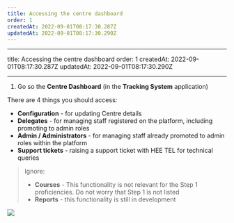 ```yaml
---
title: Accessing the centre dashboard
order: 1
createdAt: 2022-09-01T08:17:30.287Z
updatedAt: 2022-09-01T08:17:30.290Z
---
```

- - -

title: Accessing the centre dashboard
order: 1
createdAt: 2022-09-01T08:17:30.287Z
updatedAt: 2022-09-01T08:17:30.290Z

- - -

1. Go so the **Centre Dashboard** (in the **Tracking System** application)

There are 4 things you should access:

* **Configuration** - for updating Centre details
* **Delegates** - for managing staff registered on the platform, including promoting to admin roles
* **Admin / Administrators** - for managing staff already promoted to admin roles within the platform
* **Support tickets** - raising a support ticket with HEE TEL for technical queries

> Ignore:
>* **Courses** - This functionality is not relevant for the Step 1 proficiencies. Do not worry that Step 1 is not listed 
>* **Reports** - this functionality is still in development

![](/img/ad-2-01-Dashboard.jpg)